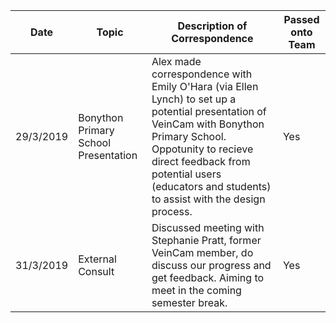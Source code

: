 | Date | Topic | Description of Correspondence | Passed onto Team |
| --- | --- | --- | --- |
| 29/3/2019 | Bonython Primary School Presentation | Alex made correspondence with Emily O'Hara (via Ellen Lynch) to set up a potential presentation of VeinCam with Bonython Primary School. Oppotunity to recieve direct feedback from potential users (educators and students) to assist with the design process. | Yes |
| 31/3/2019 | External Consult | Discussed meeting with Stephanie Pratt, former VeinCam member, do discuss our progress and get feedback. Aiming to meet in the coming semester break. | Yes |

 

